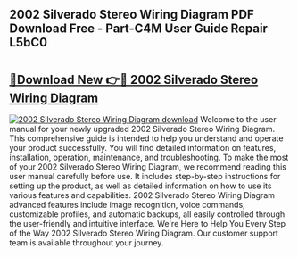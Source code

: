 ## 2002 Silverado Stereo Wiring Diagram PDF Download Free - Part-C4M User Guide Repair L5bC0

# <h2><a href="http://dflexz.blite.top/?on=2002+Silverado+Stereo+Wiring+Diagram">🔗Download New 👉🔴 2002 Silverado Stereo Wiring Diagram</a></h2>

[![2002 Silverado Stereo Wiring Diagram download](https://i.imgur.com/lujVjoI.png)](http://dflexz.blite.top/?on=2002+Silverado+Stereo+Wiring+Diagram)
Welcome to the user manual for your newly upgraded 2002 Silverado Stereo Wiring Diagram. This comprehensive guide is intended to help you understand and operate your product successfully. You will find detailed information on features, installation, operation, maintenance, and troubleshooting. To make the most of your 2002 Silverado Stereo Wiring Diagram, we recommend reading this user manual carefully before use. It includes step-by-step instructions for setting up the product, as well as detailed information on how to use its various features and capabilities. 2002 Silverado Stereo Wiring Diagram advanced features include image recognition, voice commands, customizable profiles, and automatic backups, all easily controlled through the user-friendly and intuitive interface. We're Here to Help You Every Step of the Way 2002 Silverado Stereo Wiring Diagram. Our customer support team is available throughout your journey.
